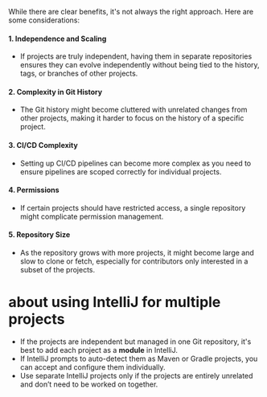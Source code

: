 While there are clear benefits, it's not always the right approach. Here are some considerations:

#### **1\. Independence and Scaling**

*   If projects are truly independent, having them in separate repositories ensures they can evolve independently without being tied to the history, tags, or branches of other projects.

#### **2\. Complexity in Git History**

*   The Git history might become cluttered with unrelated changes from other projects, making it harder to focus on the history of a specific project.

#### **3\. CI/CD Complexity**

*   Setting up CI/CD pipelines can become more complex as you need to ensure pipelines are scoped correctly for individual projects.

#### **4\. Permissions**

*   If certain projects should have restricted access, a single repository might complicate permission management.

#### **5\. Repository Size**

*   As the repository grows with more projects, it might become large and slow to clone or fetch, especially for contributors only interested in a subset of the projects.

# about using IntelliJ for multiple projects
*   If the projects are independent but managed in one Git repository, it's best to add each project as a **module** in IntelliJ.
*   If IntelliJ prompts to auto-detect them as Maven or Gradle projects, you can accept and configure them individually.
*   Use separate IntelliJ projects only if the projects are entirely unrelated and don’t need to be worked on together.
